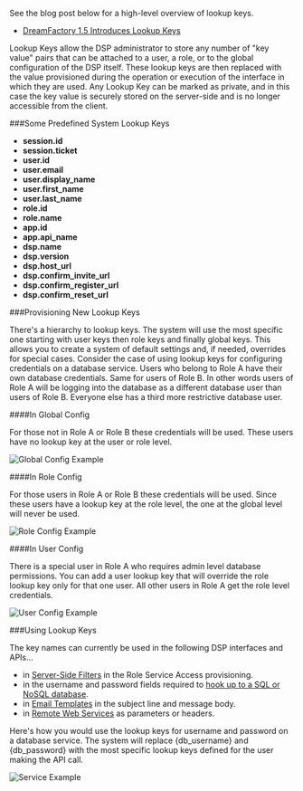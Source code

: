 See the blog post below for a high-level overview of lookup keys.

* [DreamFactory 1.5 Introduces Lookup Keys](http://blog.dreamfactory.com/dreamfactory-introduces-lookup-keys)

Lookup Keys allow the DSP administrator to store any number of "key value" pairs that can be attached to a user, a role, or to the global configuration of the DSP itself. These lookup keys are then replaced with the value provisioned during the operation or execution of the interface in which they are used. Any Lookup Key can be marked as private, and in this case the key value is securely stored on the server-side and is no longer accessible from the client.

###Some Predefined System Lookup Keys

* **session.id**
* **session.ticket**
* **user.id**
* **user.email**
* **user.display_name**
* **user.first_name**
* **user.last_name**
* **role.id**
* **role.name**
* **app.id**
* **app.api_name**
* **dsp.name**
* **dsp.version**
* **dsp.host_url**
* **dsp.confirm_invite_url**
* **dsp.confirm_register_url**
* **dsp.confirm_reset_url**

###Provisioning New Lookup Keys

There's a hierarchy to lookup keys. The system will use the most specific one starting with user keys then role keys and finally global keys. This allows you to create a system of default settings and, if needed, overrides for special cases. Consider the case of using lookup keys for configuring credentials on a database service. Users who belong to Role A have their own database credentials. Same for users of Role B. In other words users of Role A will be logging into the database as a different database user than users of Role B. Everyone else has a third more restrictive database user.

####In Global Config

For those not in Role A or Role B these credentials will be used.  These users have no lookup key at the user or role level.

![Global Config Example](http://www.dreamfactory.net/dsp/images/6.png)

####In Role Config

For those users in Role A or Role B these credentials will be used.  Since these users have a lookup key at the role level, the one at the global level will never be used.

![Role Config Example](http://www.dreamfactory.net/dsp/images/4.png)

####In User Config

There is a special user in Role A who requires admin level database permissions. You can add a user lookup key that will override the role lookup key only for that one user.  All other users in Role A get the role level credentials.

![User Config Example](http://www.dreamfactory.net/dsp/images/5.png)

###Using Lookup Keys

The key names can currently be used in the following DSP interfaces and APIs... 

* in [Server-Side Filters](Server-Side-Filters) in the Role Service Access provisioning.
* in the username and password fields required to [hook up to a SQL or NoSQL database](Database-Services). 
* in [Email Templates](Email-Services) in the subject line and message body.
* in [Remote Web Services](Remote-Web-Services) as parameters or headers.

Here's how you would use the lookup keys for username and password on a database service. The system will replace {db_username} and {db_password} with the most specific lookup keys defined for the user making the API call.

![Service Example](http://www.dreamfactory.net/dsp/images/7.png)
